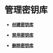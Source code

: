 # 管理密钥库<a name="dew_01_1000"></a>

-   **[创建密钥库](创建密钥库.md)**  

-   **[禁用密钥库](禁用密钥库.md)**  

-   **[删除密钥库](删除密钥库.md)**  

